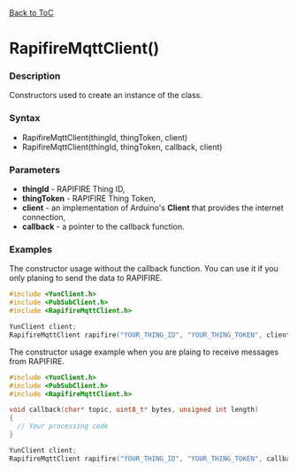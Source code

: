 [Back to ToC](library.md)

# RapifireMqttClient()

### Description

Constructors used to create an instance of the class.

### Syntax

* RapifireMqttClient(thingId, thingToken, client)
* RapifireMqttClient(thingId, thingToken, callback, client)

### Parameters

* __thingId__ - RAPIFIRE Thing ID,
* __thingToken__ - RAPIFIRE Thing Token,
* __client__ - an implementation of Arduino's __Client__ that provides the internet connection,
* __callback__ - a pointer to the callback function.

### Examples

The constructor usage without the callback function. You can use it if you only planing to send the data to RAPIFIRE.

```c++
#include <YunClient.h>
#include <PubSubClient.h>
#include <RapifireMqttClient.h>

YunClient client;
RapifireMqttClient rapifire("YOUR_THING_ID", "YOUR_THING_TOKEN", client);
```

The constructor usage example when you are plaing to receive messages from RAPIFIRE.

```c++
#include <YunClient.h>
#include <PubSubClient.h>
#include <RapifireMqttClient.h>

void callback(char* topic, uint8_t* bytes, unsigned int length)
{
  // Your processing code
}

YunClient client;
RapifireMqttClient rapifire("YOUR_THING_ID", "YOUR_THING_TOKEN", callback, client);
```